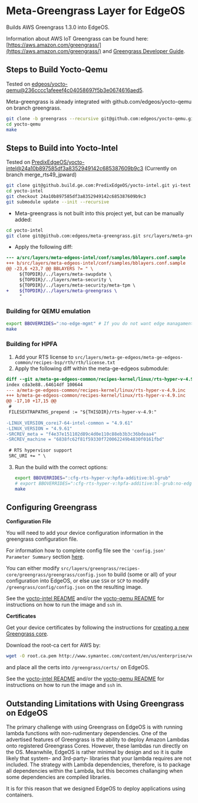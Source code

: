 # Meta-Greengrass Layer for EdgeOS

Builds AWS Greengrass 1.3.0 into EdgeOS.

Information about AWS IoT Greengrass can be found here: [https://aws.amazon.com/greengrass/](https://aws.amazon.com/greengrass/) and [Greengrass Developer Guide](https://docs.aws.amazon.com/greengrass/latest/developerguide/what-is-gg.html).



## Steps to Build Yocto-Qemu

Tested on [edgeos/yocto-qemu@236cccc1afeeef4c04058697f5b3e0674616aed5](https://github.com/edgeos/yocto-qemu/tree/236cccc1afeeef4c04058697f5b3e0674616aed5).

Meta-greengrass is already integrated with github.com/edgeos/yocto-qemu on branch greengrass.

~~~bash
git clone -b greengrass --recursive git@github.com:edgeos/yocto-qemu.git
cd yocto-qemu
make
~~~



## Steps to Build into Yocto-Intel

Tested on [PredixEdgeOS/yocto-intel@24a10b897585df3a8352949142c685387609b9c3](https://github.build.ge.com/PredixEdgeOS/yocto-intel/tree/24a10b897585df3a8352949142c685387609b9c3) (Currently on branch merge_rts49_jpward) 

~~~bash
git clone git@github.build.ge.com:PredixEdgeOS/yocto-intel.git yi-test
cd yocto-intel
git checkout 24a10b897585df3a8352949142c685387609b9c3
git submodule update --init --recursive
~~~



* Meta-greengrass is not built into this project yet, but can be manually added:

~~~bash
cd yocto-intel
git clone git@github.com:edgeos/meta-greengrass.git src/layers/meta-greengrass
~~~



* Apply the following diff:

~~~diff
--- a/src/layers/meta-edgeos-intel/conf/samples/bblayers.conf.sample
+++ b/src/layers/meta-edgeos-intel/conf/samples/bblayers.conf.sample
@@ -23,6 +23,7 @@ BBLAYERS ?= " \
     ${TOPDIR}/../layers/meta-swupdate \
     ${TOPDIR}/../layers/meta-security \
     ${TOPDIR}/../layers/meta-security/meta-tpm \
+    ${TOPDIR}/../layers/meta-greengrass \
     "
~~~



### Building for QEMU emulation

~~~bash
export BBOVERRIDES=":no-edge-mgmt" # If you do not want edge managament (eg egde-agent)
make
~~~



### Building for HPFA

1. Add your RTS license to ```src/layers/meta-ge-edgeos/meta-ge-edgeos-common/recipes-bsp/rth/rth/license.txt``` 
2. Apply the following diff within the meta-ge-edgeos submodule:

~~~diff
diff --git a/meta-ge-edgeos-common/recipes-kernel/linux/rts-hyper-v-4.9.inc b/meta-ge-edgeos-common/recipes-kernel/linux/rts-hyper-v-4.9.inc
index cda3e88..64614df 100644
--- a/meta-ge-edgeos-common/recipes-kernel/linux/rts-hyper-v-4.9.inc
+++ b/meta-ge-edgeos-common/recipes-kernel/linux/rts-hyper-v-4.9.inc
@@ -17,10 +17,15 @@
 #
 FILESEXTRAPATHS_prepend := "${THISDIR}/rts-hyper-v-4.9:"
 
-LINUX_VERSION_corei7-64-intel-common = "4.9.61"
-LINUX_VERSION = "4.9.61"
-SRCREV_meta = "f4e37e151102d89c4d0e110c88eb3b3c36bdeaa4"
-SRCREV_machine = "6838fc62f81f59330f720062249b4830f0161fbd"
 
 # RTS hypervisor support
 SRC_URI += " \
~~~

3. Run the build with the correct options:

   ~~~bash
   export BBOVERRIDES=":cfg-rts-hyper-v:hpfa-additive:bl-grub"
   # export BBOVERRIDES=":cfg-rts-hyper-v:hpfa-additive:bl-grub:no-edge-mgmt" if you do not want edge-mgmt (eg edge-agent)
   make
   ~~~



## Configuring Greengrass

**Configuration File**

You will need to add your device configuration information in the greengrass configuration file.

For information how to complete config file see the ```'config.json' Parameter Summary``` section [here](https://docs.aws.amazon.com/greengrass/latest/developerguide/gg-device-start.html).

You can either modify  ```src/layers/greengrass/recipes-core/greengrass/greengrass/config.json``` to build (some or all) of your configuration into EdgeOS, or else use ```SSH``` or ```SCP```  to modify ```/greengrass/config/config.json``` on the resulting image.

See the [yocto-intel README](https://github.build.ge.com/PredixEdgeOS/yocto-intel/tree/24a10b897585df3a8352949142c685387609b9c3) and/or the [yocto-qemu README](https://github.com/edgeos/yocto-qemu/tree/greengrass) for instructions on how to run the image and ```ssh``` in.

**Certificates**

Get your device certificates by following the instructions for [creating a new Greengrass core](https://docs.aws.amazon.com/greengrass/latest/developerguide/gg-config.html).

Download the root-ca cert for AWS by:

~~~bash
wget -O root.ca.pem http://www.symantec.com/content/en/us/enterprise/verisign/roots/VeriSign-Class%203-Public-Primary-Certification-Authority-G5.pem
~~~

and place all the certs into ```/greengrass/certs/``` on EdgeOS.

See the [yocto-intel README](https://github.build.ge.com/PredixEdgeOS/yocto-intel/tree/24a10b897585df3a8352949142c685387609b9c3) and/or the [yocto-qemu README](https://github.com/edgeos/yocto-qemu/tree/greengrass) for instructions on how to run the image and ```ssh``` in.



## Outstanding Limitations with Using Greengrass on EdgeOS

The primary challenge with using Greengrass on EdgeOS is with running lambda functions with non-rudimentary dependencies. One of the advertised features of Greengrass is the ability to deploy Amazon Lambdas onto registered Greengrass Cores. However, these lambdas run directly on the OS. Meanwhile, EdgeOS is rather minimal by design and so it is quite likely that system- and 3rd-party- libraries that your lambda requires are not included. The strategy with Lambda dependencies, therefore, is to package all dependencies within the Lambda, but this becomes challanging when some dependencies are compiled libraries.

It is for this reason that we designed EdgeOS to deploy applications using containers. 
